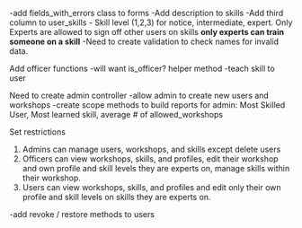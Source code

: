 -add fields_with_errors class to forms
-Add description to skills
-Add third column to user_skills - Skill level (1,2,3) for notice, intermediate, expert.  Only Experts are allowed to sign off other users on skills **only experts can train someone on a skill**
-Need to create validation to check names for invalid data.

Add officer functions
  -will want is_officer? helper method
  -teach skill to user

Need to create admin controller
  -allow admin to create new users and workshops
-create scope methods to build reports for admin: Most Skilled User, Most learned skill, average # of allowed_workshops



Set restrictions
  1. Admins can manage users, workshops, and skills except delete users
  2. Officers can view workshops, skills, and profiles, edit their workshop and own profile and skill levels they are experts on, manage skills within their workshop.
  3. Users can view workshops, skills, and profiles and edit only their own profile and skill levels on skills they are experts on.

-add revoke / restore methods to users
